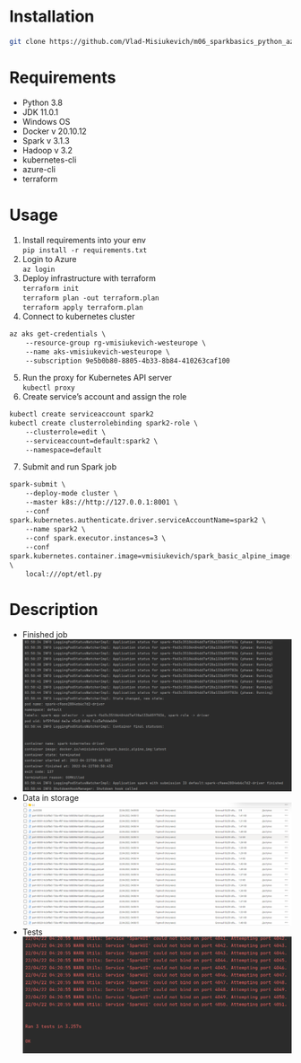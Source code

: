 # Installation
```bash
git clone https://github.com/Vlad-Misiukevich/m06_sparkbasics_python_azure.git
```
# Requirements
* Python 3.8
* JDK 11.0.1
* Windows OS
* Docker v 20.10.12
* Spark v 3.1.3
* Hadoop v 3.2
* kubernetes-cli
* azure-cli
* terraform
# Usage
1. Install requirements into your env  
`pip install -r requirements.txt`  
2. Login to Azure  
`az login`
3. Deploy infrastructure with terraform  
`terraform init`  
`terraform plan -out terraform.plan`  
`terraform apply terraform.plan`
4. Connect to kubernetes cluster  
```
az aks get-credentials \
    --resource-group rg-vmisiukevich-westeurope \
    --name aks-vmisiukevich-westeurope \
    --subscription 9e5b0b80-8805-4b33-8b84-410263caf100
```
5. Run the proxy for Kubernetes API server  
`kubectl proxy`  
6. Create service’s account and assign the role  
```commandline
kubectl create serviceaccount spark2 
kubectl create clusterrolebinding spark2-role \
    --clusterrole=edit \
    --serviceaccount=default:spark2 \
    --namespace=default
```  
7. Submit and run Spark job  
```commandline
spark-submit \
    --deploy-mode cluster \
    --master k8s://http://127.0.0.1:8001 \
    --conf spark.kubernetes.authenticate.driver.serviceAccountName=spark2 \
    --name spark2 \
    --conf spark.executor.instances=3 \
    --conf spark.kubernetes.container.image=vmisiukevich/spark_basic_alpine_image:latest \
    local:///opt/etl.py
```
# Description
* Finished job  
![img_2.png](img_2.png)  
* Data in storage  
![img_3.png](img_3.png)
* Tests  
![img_4.png](img_4.png)
